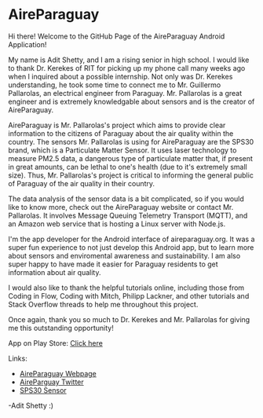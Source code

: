# AireParaguay


Hi there! Welcome to the GitHub Page of the AireParaguay Android Application! 

My name is Adit Shetty, and I am a rising senior in high school. I would like to thank Dr. Kerekes of RIT for picking up my phone call many weeks ago when I inquired about a possible internship. Not only was Dr. Kerekes understanding, he took some time to connect me to Mr. Guillermo Pallarolas, an electrical engineer from Paraguay. Mr. Pallarolas is a great engineer and is extremely knowledgable about sensors and is the creator of AireParaguay. 

AireParaguay is Mr. Pallarolas's project which aims to provide clear information to the citizens of Paraguay about the air quality within the country. The sensors Mr. Pallarolas is using for AireParaguay are the SPS30 brand, which is a Particulate Matter Sensor. It uses laser technology to measure PM2.5 data, a dangerous type of particulate matter that, if present in great amounts, can be lethal to one's health (due to it's extremely small size). Thus, Mr. Pallarolas's project is critical to informing the general public of Paraguay of the air quality in their country. 

The data analysis of the sensor data is a bit complicated, so if you would like to know more,  check out the AireParaguay website or contact Mr. Pallarolas. It involves Message Queuing Telemetry Transport (MQTT), and an Amazon web service that is hosting a Linux server with Node.js. 

I'm the app developer for the Android interface of aireparaguay.org. It was a super fun experience to not just develop this Android app, but to learn more about sensors and enviromental awareness and sustainability. I am also super happy to have made it easier for Paraguay residents to get information about air quality. 

I would also like to thank the helpful tutorials online, including those from Coding in Flow, Coding with Mitch, Philipp Lackner, and other tutorials and Stack Overflow threads to help me throughout this project.

Once again, thank you so much to Dr. Kerekes and Mr. Pallarolas for giving me this outstanding opportunity!

App on Play Store: [Click here](https://play.google.com/store/apps/details?id=aditshetty.com.aireparaguay)

Links:

- [AireParaguay Webpage](https://aireparaguay.org/)
- [AireParguay Twitter](https://twitter.com/aireparaguay?ref_src=twsrc%5Egoogle%7Ctwcamp%5Eserp%7Ctwgr%5Eauthor)
- [SPS30 Sensor](https://www.sensirion.com/en/environmental-sensors/particulate-matter-sensors-pm25/)


 -Adit Shetty :) 



